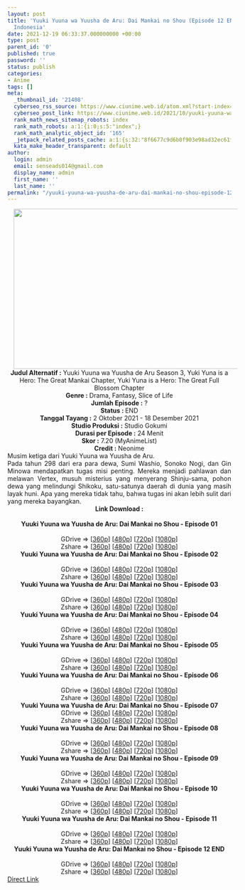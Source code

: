 ```yaml
---
layout: post
title: 'Yuuki Yuuna wa Yuusha de Aru: Dai Mankai no Shou (Episode 12 END) Subtitle
  Indonesia'
date: 2021-12-19 06:33:37.000000000 +00:00
type: post
parent_id: '0'
published: true
password: ''
status: publish
categories:
- Anime
tags: []
meta:
  _thumbnail_id: '21408'
  cyberseo_rss_source: https://www.ciunime.web.id/atom.xml?start-index=1
  cyberseo_post_link: https://www.ciunime.web.id/2021/10/yuuki-yuuna-wa-yuusha-de-aru-dai-mankai.html
  rank_math_news_sitemap_robots: index
  rank_math_robots: a:1:{i:0;s:5:"index";}
  rank_math_analytic_object_id: '165'
  _jetpack_related_posts_cache: a:1:{s:32:"8f6677c9d6b0f903e98ad32ec61f8deb";a:2:{s:7:"expires";i:1654262743;s:7:"payload";a:0:{}}}
  kata_make_header_transparent: default
author:
  login: admin
  email: senseads014@gmail.com
  display_name: admin
  first_name: ''
  last_name: ''
permalink: "/yuuki-yuuna-wa-yuusha-de-aru-dai-mankai-no-shou-episode-12-end-subtitle-indonesia/"
---
```

<div class="separator" style="clear: both; text-align: center;"><a href="https://blogger.googleusercontent.com/img/a/AVvXsEidWS6m_xdjaca3xGUbldJT1scWXdmCYHp82rRdr8dwe5fX54Xp11MQSltPRAgZsCbI9rnnZ93TgISLV0U22iIN3GmU4Woix5AFg4f5FcEcKWxXKcAzoSqTi4qBeO1MIMzkYRxDIjXB5GaSlw5udHV6wlmlb2ygeeghSjVslQav3ZO4wY9Nnx73QuoO=s1280" style="margin-left: 1em; margin-right: 1em;"><img border="0" data-original-height="720" data-original-width="1280" height="360" src="{{ site.baseurl }}/assets/2021/12/AVvXsEidWS6m_xdjaca3xGUbldJT1scWXdmCYHp82rRdr8dwe5fX54Xp11MQSltPRAgZsCbI9rnnZ93TgISLV0U22iIN3GmU4Woix5AFg4f5FcEcKWxXKcAzoSqTi4qBeO1MIMzkYRxDIjXB5GaSlw5udHV6wlmlb2ygeeghSjVslQav3ZO4wY9Nnx73QuoO=w640-h360" width="640" /></a></div>
<div class="separator" style="clear: both; text-align: center;"></div>
<div style="text-align: center;"><b>Judul</b><b><b> Alternatif</b> :</b> Yuuki Yuuna wa Yuusha de Aru Season 3, Yuki Yuna is a Hero: The Great Mankai Chapter,&nbsp;Yuki Yuna is a Hero: The Great Full Blossom Chapter</div>
<div style="text-align: center;"><b><b>Genre :</b></b> Drama, Fantasy, Slice of Life</div>
<div style="text-align: center;"><b>Jumlah Episode :</b> ?<br /><b>Status :&nbsp;</b>END<br /><b>Tanggal Tayang :</b> 2 Oktober&nbsp;2021 - 18 Desember 2021<br /><b>Studio Produksi :</b>&nbsp;Studio Gokumi<br /><b>Durasi per Episode :</b> 24 Menit</div>
<div style="text-align: center;"><b>Skor :</b> 7.20 (MyAnimeList)</div>
<div style="text-align: center;"><b>Credit :</b>&nbsp;Neonime</div>
<div style="text-align: center;"></div>
<div style="text-align: justify;">
<div>Musim ketiga dari Yuuki Yuuna wa Yuusha de Aru.</div>
<div></div>
<div>Pada tahun 298 dari era para dewa, Sumi Washio, Sonoko Nogi, dan Gin Minowa mendapatkan tugas misi penting. Mereka menjadi pahlawan dan melawan Vertex, musuh misterius yang menyerang Shinju-sama, pohon dewa yang melindungi Shikoku, satu-satunya daerah di dunia yang masih layak huni. Apa yang mereka tidak tahu, bahwa tugas ini akan lebih sulit dari yang mereka bayangkan.</div>
</div>
<div style="text-align: justify;"></div>
<div style="text-align: justify;"></div>
<div style="text-align: center;">
<div style="text-align: center;">
<div style="text-align: left;">
<div style="text-align: center;"><b>Link Download :</b></div>
<div style="text-align: center;"><b><br /></b></div>
<div style="text-align: center;"><span style="text-align: left;"><b>Yuuki Yuuna wa Yuusha de Aru: Dai Mankai no Shou</b></span><span style="text-align: left;"><b>&nbsp;</b></span><b>- Episode 01</b></div>
<div style="text-align: center;"><b><br /></b></div>
<div style="text-align: center;">GDrive =&gt; [<a href="https://www.mp4upload.com/5putyg95hgdr" target="_blank" rel="noopener">360p</a>] [<a href="https://acefile.co/f/56483872/neonime_yuuki_yuuna_s3_-_01-480p-zip" target="_blank" rel="noopener">480p</a>] [<a href="https://acefile.co/f/56483868/neonime_yuuki_yuuna_s3_-_01-720p-zip" target="_blank" rel="noopener">720p</a>] [<a href="https://acefile.co/f/56483864/neonime_yuuki_yuuna_s3_-_01-1080p-zip" target="_blank" rel="noopener">1080p</a>]</div>
<div style="text-align: center;">Zshare =&gt; [<a href="https://www91.zippyshare.com/v/lEYGsrbz/file.html" target="_blank" rel="noopener">360p</a>] [<a href="https://www68.zippyshare.com/v/KfCEEeOQ/file.html" target="_blank" rel="noopener">480p</a>] [<a href="https://www29.zippyshare.com/v/Xr2wqQd7/file.html" target="_blank" rel="noopener">720p</a>] [<a href="https://www13.zippyshare.com/v/18Q8PgZ7/file.html" target="_blank" rel="noopener">1080p</a>]</div>
<div style="text-align: center;"></div>
<div style="text-align: center;">
<div><span style="text-align: left;"><b>Yuuki Yuuna wa Yuusha de Aru: Dai Mankai no Shou</b></span><span style="text-align: left;"><b>&nbsp;</b></span><b>- Episode 02</b></div>
<div><b><br /></b></div>
<div>GDrive =&gt; [<a href="https://www.mp4upload.com/ezq8x61qqrlb" target="_blank" rel="noopener">360p</a>] [<a href="https://acefile.co/f/57072769/neonime_daimankaishou_02-480p-zip" target="_blank" rel="noopener">480p</a>] [<a href="https://acefile.co/f/57072773/neonime_daimankaishou_02-720p-zip" target="_blank" rel="noopener">720p</a>] [<a href="https://acefile.co/f/57072775/neonime_daimankaishou_02-1080p-zip" target="_blank" rel="noopener">1080p</a>]</div>
<div>Zshare =&gt; [<a href="https://www69.zippyshare.com/v/31a3BR7w/file.html" target="_blank" rel="noopener">360p</a>] [<a href="https://www87.zippyshare.com/v/9m3i1BWB/file.html" target="_blank" rel="noopener">480p</a>] [<a href="https://www15.zippyshare.com/v/6iuSXelr/file.html" target="_blank" rel="noopener">720p</a>] [<a href="https://www84.zippyshare.com/v/9Mp957zQ/file.html" target="_blank" rel="noopener">1080p</a>]</div>
<div></div>
<div>
<div><span style="text-align: left;"><b>Yuuki Yuuna wa Yuusha de Aru: Dai Mankai no Shou</b></span><span style="text-align: left;"><b>&nbsp;</b></span><b>- Episode 03</b></div>
<div><b><br /></b></div>
<div>GDrive =&gt; [<a href="https://www.mp4upload.com/gv0pwo55yz5o" target="_blank" rel="noopener">360p</a>] [<a href="https://acefile.co/f/57661019/neonime_daimankaishou_03_480p-zip" target="_blank" rel="noopener">480p</a>] [<a href="https://acefile.co/f/57661016/neonime_daimankaishou_03_720p-zip" target="_blank" rel="noopener">720p</a>] [<a href="https://acefile.co/f/57661015/neonime_daimankaishou_03_1080p-zip" target="_blank" rel="noopener">1080p</a>]</div>
<div>Zshare =&gt; [<a href="https://www89.zippyshare.com/v/AnzjYG1r/file.html" target="_blank" rel="noopener">360p</a>] [<a href="https://www97.zippyshare.com/v/H1aBgKch/file.html" target="_blank" rel="noopener">480p</a>] [<a href="https://www99.zippyshare.com/v/fuQeMiRO/file.html" target="_blank" rel="noopener">720p</a>] [<a href="https://www41.zippyshare.com/v/nZIaVMYg/file.html" target="_blank" rel="noopener">1080p</a>]</div>
</div>
<div></div>
<div>
<div><span style="text-align: left;"><b>Yuuki Yuuna wa Yuusha de Aru: Dai Mankai no Shou</b></span><span style="text-align: left;"><b>&nbsp;</b></span><b>- Episode 04</b></div>
<div><b><br /></b></div>
<div>GDrive =&gt; [<a href="https://www.mp4upload.com/vjgzbsro2fj1" target="_blank" rel="noopener">360p</a>] [<a href="https://acefile.co/f/58222442/neonime_daimankaishou_04-480p-zip" target="_blank" rel="noopener">480p</a>] [<a href="https://acefile.co/f/58222514/neonime_daimankaishou_04-720p-zip" target="_blank" rel="noopener">720p</a>] [<a href="https://acefile.co/f/58222847/neonime_daimankaishou_04-1080p-zip" target="_blank" rel="noopener">1080p</a>]</div>
<div>Zshare =&gt; [<a href="https://www34.zippyshare.com/v/FEGi3J7a/file.html" target="_blank" rel="noopener">360p</a>] [<a href="https://www98.zippyshare.com/v/Nu3Mak15/file.html" target="_blank" rel="noopener">480p</a>] [<a href="https://www75.zippyshare.com/v/w64SIG1C/file.html" target="_blank" rel="noopener">720p</a>] [<a href="https://www109.zippyshare.com/v/bBpvkylb/file.html" target="_blank" rel="noopener">1080p</a>]</div>
</div>
<div></div>
<div>
<div><span style="text-align: left;"><b>Yuuki Yuuna wa Yuusha de Aru: Dai Mankai no Shou</b></span><span style="text-align: left;"><b>&nbsp;</b></span><b>- Episode 05</b></div>
<div><b><br /></b></div>
<div>GDrive =&gt; [<a href="https://www.mp4upload.com/80f5dpo8o36u" target="_blank" rel="noopener">360p</a>] [<a href="https://acefile.co/f/58755926/neonime_daimankaishou_05-480p-zip" target="_blank" rel="noopener">480p</a>] [<a href="https://acefile.co/f/58756162/neonime_daimankaishou_05-720p-zip" target="_blank" rel="noopener">720p</a>] [<a href="https://acefile.co/f/58756352/neonime_daimankaishou_05-1080p-zip" target="_blank" rel="noopener">1080p</a>]</div>
<div>Zshare =&gt; [<a href="https://www4.zippyshare.com/v/iy76nfBB/file.html" target="_blank" rel="noopener">360p</a>] [<a href="https://www69.zippyshare.com/v/j5RLEFzG/file.html" target="_blank" rel="noopener">480p</a>] [<a href="https://www50.zippyshare.com/v/3YyyV07u/file.html" target="_blank" rel="noopener">720p</a>] [<a href="https://www40.zippyshare.com/v/Gc8322l9/file.html" target="_blank" rel="noopener">1080p</a>]</div>
</div>
<div></div>
<div>
<div><span style="text-align: left;"><b>Yuuki Yuuna wa Yuusha de Aru: Dai Mankai no Shou</b></span><span style="text-align: left;"><b>&nbsp;</b></span><b>- Episode 06</b></div>
<div><b><br /></b></div>
<div>GDrive =&gt; [<a href="https://www.mp4upload.com/y6u8xbh28b4q" target="_blank" rel="noopener">360p</a>] [<a href="https://acefile.co/f/59271383/neonime_daimankaishou_06-480p-zip" target="_blank" rel="noopener">480p</a>] [<a href="https://acefile.co/f/59271382/neonime_daimankaishou_06-720p-zip" target="_blank" rel="noopener">720p</a>] [<a href="https://acefile.co/f/59271377/neonime_daimankaishou_06-1080p-zip" target="_blank" rel="noopener">1080p</a>]</div>
<div>Zshare =&gt; [<a href="https://www116.zippyshare.com/v/oZCVgAxc/file.html" target="_blank" rel="noopener">360p</a>] [<a href="https://www118.zippyshare.com/v/wiouNFas/file.html" target="_blank" rel="noopener">480p</a>] [<a href="https://www47.zippyshare.com/v/h4Ixk7r4/file.html" target="_blank" rel="noopener">720p</a>] [<a href="https://www74.zippyshare.com/v/SYHDreXA/file.html" target="_blank" rel="noopener">1080p</a>]</div>
</div>
<div></div>
<div>
<div><span style="text-align: left;"><b>Yuuki Yuuna wa Yuusha de Aru: Dai Mankai no Shou</b></span><span style="text-align: left;"><b>&nbsp;</b></span><b>- Episode 07</b></div>
<div></div>
<div>GDrive =&gt; [<a href="https://www89.zippyshare.com/v/GHLGQ81m/file.html" target="_blank" rel="noopener">360p</a>] [<a href="https://acefile.co/f/59852632/neonime_daimankaishou_07-480p-zip" target="_blank" rel="noopener">480p</a>] [<a href="https://acefile.co/f/59855100/neonime_daimankaishou_07-720p-zip" target="_blank" rel="noopener">720p</a>] [<a href="https://acefile.co/f/59855098/neonime_daimankaishou_07-1080p-zip" target="_blank" rel="noopener">1080p</a>]</div>
<div>Zshare =&gt; [<a href="https://www89.zippyshare.com/v/GHLGQ81m/file.html" target="_blank" rel="noopener">360p</a>] [<a href="https://www18.zippyshare.com/v/PZel49Lm/file.html" target="_blank" rel="noopener">480p</a>] [<a href="https://www108.zippyshare.com/v/UcXMXoYB/file.html" target="_blank" rel="noopener">720p</a>] [<a href="https://www24.zippyshare.com/v/UQssZyaw/file.html" target="_blank" rel="noopener">1080p</a>]</div>
</div>
<div></div>
<div>
<div><span style="text-align: left;"><b>Yuuki Yuuna wa Yuusha de Aru: Dai Mankai no Shou</b></span><span style="text-align: left;"><b>&nbsp;</b></span><b>- Episode 08</b></div>
<div><b><br /></b></div>
<div>
<div>GDrive =&gt; [<a href="https://www.mp4upload.com/4qtqn44yratx" target="_blank" rel="noopener">360p</a>] [<a href="https://acefile.co/f/61099203/neonime_daimankaishou_08-480p-zip" target="_blank" rel="noopener">480p</a>] [<a href="https://acefile.co/f/61099420/neonime_daimankaishou_08-720p-zip" target="_blank" rel="noopener">720p</a>] [<a href="https://acefile.co/f/61099846/neonime_daimankaishou_08-1080p-zip" target="_blank" rel="noopener">1080p</a>]</div>
<div>Zshare =&gt; [<a href="https://www16.zippyshare.com/v/2LDQ9Ygl/file.html" target="_blank" rel="noopener">360p</a>] [<a href="https://www34.zippyshare.com/v/iRno0aBV/file.html" target="_blank" rel="noopener">480p</a>] [<a href="https://www92.zippyshare.com/v/Ye1hqi7S/file.html" target="_blank" rel="noopener">720p</a>] [<a href="https://www11.zippyshare.com/v/hfEsNr99/file.html" target="_blank" rel="noopener">1080p</a>]</div>
</div>
</div>
<div></div>
<div>
<div><span style="text-align: left;"><b>Yuuki Yuuna wa Yuusha de Aru: Dai Mankai no Shou</b></span><span style="text-align: left;"><b>&nbsp;</b></span><b>- Episode 09</b></div>
<div><b><br /></b></div>
<div>GDrive =&gt; [<a href="https://www.mp4upload.com/swqpgpp1vbmy" target="_blank" rel="noopener">360p</a>] [<a href="https://acefile.co/f/61098556/neonime_daimankaishou_09-480p-zip" target="_blank" rel="noopener">480p</a>] [<a href="https://acefile.co/f/61098561/neonime_daimankaishou_09-720p-zip" target="_blank" rel="noopener">720p</a>] [<a href="https://acefile.co/f/61098878/neonime_daimankaishou_09-1080p-zip" target="_blank" rel="noopener">1080p</a>]</div>
<div>Zshare =&gt; [<a href="https://www50.zippyshare.com/v/jYyaE04u/file.html" target="_blank" rel="noopener">360p</a>] [<a href="https://www94.zippyshare.com/v/h5oOfkTo/file.html" target="_blank" rel="noopener">480p</a>] [<a href="https://www44.zippyshare.com/v/liWJhHqh/file.html" target="_blank" rel="noopener">720p</a>] [<a href="https://www20.zippyshare.com/v/KzEkVzZL/file.html" target="_blank" rel="noopener">1080p</a>]</div>
</div>
<div></div>
<div>
<div><span style="text-align: left;"><b>Yuuki Yuuna wa Yuusha de Aru: Dai Mankai no Shou</b></span><span style="text-align: left;"><b>&nbsp;</b></span><b>- Episode 10</b></div>
<div><b><br /></b></div>
<div>GDrive =&gt; [<a href="https://www.mp4upload.com/duxj3aw6i0uo" target="_blank" rel="noopener">360p</a>] [<a href="https://acefile.co/f/61589170/neonime_daimankaishou_10-480p-zip" target="_blank" rel="noopener">480p</a>] [<a href="https://acefile.co/f/61589313/neonime_daimankaishou_10-720p-zip" target="_blank" rel="noopener">720p</a>] [<a href="https://acefile.co/f/61589631/neonime_daimankaishou_10-1080p-zip" target="_blank" rel="noopener">1080p</a>]</div>
<div>Zshare =&gt; [<a href="https://www25.zippyshare.com/v/DOcBctST/file.html" target="_blank" rel="noopener">360p</a>] [<a href="https://www47.zippyshare.com/v/tcNeYGC2/file.html" target="_blank" rel="noopener">480p</a>] [<a href="https://www18.zippyshare.com/v/Avcrrjz8/file.html" target="_blank" rel="noopener">720p</a>] [<a href="https://www108.zippyshare.com/v/x5pSgUba/file.html" target="_blank" rel="noopener">1080p</a>]</div>
</div>
<div></div>
<div>
<div><span style="text-align: left;"><b>Yuuki Yuuna wa Yuusha de Aru: Dai Mankai no Shou</b></span><span style="text-align: left;"><b>&nbsp;</b></span><b>- Episode 11</b></div>
<div><b><br /></b></div>
<div>GDrive =&gt; [<a href="https://www.mp4upload.com/kjb86j24nq0b" target="_blank" rel="noopener">360p</a>] [<a href="https://acefile.co/f/62178736/neonime_daimankaishou_11-480p-zip" target="_blank" rel="noopener">480p</a>] [<a href="https://acefile.co/f/62179191/neonime_daimankaishou_11-720p-zip" target="_blank" rel="noopener">720p</a>] [<a href="https://acefile.co/f/62179366/neonime_daimankaishou_11-1080p-zip" target="_blank" rel="noopener">1080p</a>]</div>
<div>Zshare =&gt; [<a href="https://www54.zippyshare.com/v/meW2ayUY/file.html" target="_blank" rel="noopener">360p</a>] [<a href="https://www13.zippyshare.com/v/jKe83Ci2/file.html" target="_blank" rel="noopener">480p</a>] [<a href="https://www113.zippyshare.com/v/5hbOLy97/file.html" target="_blank" rel="noopener">720p</a>] [<a href="https://www103.zippyshare.com/v/UhxbUBq5/file.html" target="_blank" rel="noopener">1080p</a>]</div>
</div>
<div></div>
<div>
<div><span style="text-align: left;"><b>Yuuki Yuuna wa Yuusha de Aru: Dai Mankai no Shou</b></span><span style="text-align: left;"><b>&nbsp;</b></span><b>- Episode 12 END</b></div>
<div><b><br /></b></div>
<div>GDrive =&gt; [<a href="https://www.mp4upload.com/uk53hhwgvx9f" target="_blank" rel="noopener">360p</a>] [<a href="https://www.mp4upload.com/qzykkyxxfrfs" target="_blank" rel="noopener">480p</a>] [<a href="http://www.solidfiles.com/v/nkmdy23mBZzNq" target="_blank" rel="noopener">720p</a>] [<a href="http://www.solidfiles.com/v/2d8PzMwqNZddn" target="_blank" rel="noopener">1080p</a>]</div>
<div>Zshare =&gt; [<a href="https://www70.zippyshare.com/v/P01gOY3Q/file.html" target="_blank" rel="noopener">360p</a>] [<a href="https://www64.zippyshare.com/v/5vSvNhaQ/file.html" target="_blank" rel="noopener">480p</a>] [<a href="https://www117.zippyshare.com/v/IApnhJNc/file.html" target="_blank" rel="noopener">720p</a>] [<a href="https://www34.zippyshare.com/v/uk0ho7kD/file.html" target="_blank" rel="noopener">1080p</a>]</div>
</div>
</div>
</div>
</div>
</div>
<link rel="stylesheet" href="https://cdnjs.cloudflare.com/ajax/libs/font-awesome/4.7.0/css/font-awesome.min.css" />
<div class="divbtn"> <a href="https://handymansurrender.com/fihup8buzv?key=94550f7ce39444073321dde3b8782f97" class="btn"><i class="fa fa-download"></i> Direct Link</a> </div>
